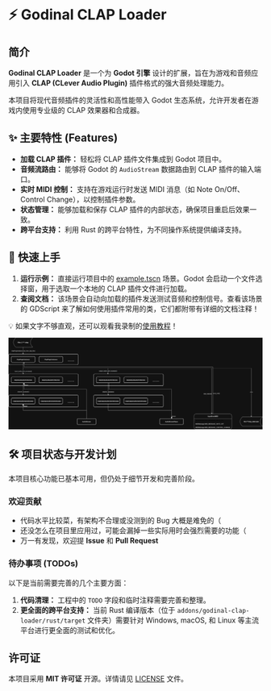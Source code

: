 # ⚡ Godinal CLAP Loader

## 简介

**Godinal CLAP Loader** 是一个为 **Godot 引擎** 设计的扩展，旨在为游戏和音频应用引入 **CLAP (CLever Audio Plugin)** 插件格式的强大音频处理能力。

本项目将现代音频插件的灵活性和高性能带入 Godot 生态系统，允许开发者在游戏内使用专业级的 CLAP 效果器和合成器。

## ✨ 主要特性 (Features)

* **加载 CLAP 插件：** 轻松将 CLAP 插件文件集成到 Godot 项目中。
* **音频流路由：** 能够将 Godot 的 `AudioStream` 数据路由到 CLAP 插件的输入端口。
* **实时 MIDI 控制：** 支持在游戏运行时发送 MIDI 消息（如 Note On/Off、Control Change），以控制插件参数。
* **状态管理：** 能够加载和保存 CLAP 插件的内部状态，确保项目重启后效果一致。
* **跨平台支持：** 利用 Rust 的跨平台特性，为不同操作系统提供编译支持。

## 🚀 快速上手

1.  **运行示例：** 直接运行项目中的 [example.tscn](addons/godinal-clap-loader/example.tscn) 场景。Godot 会启动一个文件选择窗，用于选取一个本地的 CLAP 插件文件进行加载。
2.  **查阅文档：** 该场景会自动向加载的插件发送测试音频和控制信号。查看该场景的 GDScript 来了解如何使用插件常用的类，它们都附带有详细的文档注释！

💡 如果文字不够直观，还可以观看我录制的[使用教程](https://example.com)！

![Clap插件结构抽象](addons/godinal-clap-loader/Clap插件结构.drawio.svg)

## 🛠️ 项目状态与开发计划

本项目核心功能已基本可用，但仍处于细节开发和完善阶段。

### 欢迎贡献

- 代码水平比较菜，有架构不合理或没测到的 Bug 大概是难免的（
- 还没怎么在项目里应用过，可能会漏掉一些实际用时会强烈需要的功能（
- 万一有发现，欢迎提 **Issue** 和 **Pull Request**

### 待办事项 (TODOs)

以下是当前需要完善的几个主要方面：

1.  **代码清理：** 工程中的 `TODO` 字段和临时注释需要完善和整理。
2.  **更全面的跨平台支持：** 当前 Rust 编译版本（位于 `addons/godinal-clap-loader/rust/target` 文件夹）需要针对 Windows, macOS, 和 Linux 等主流平台进行更全面的测试和优化。

## 许可证

本项目采用 **MIT 许可证** 开源。详情请见 [LICENSE](LICENSE) 文件。
